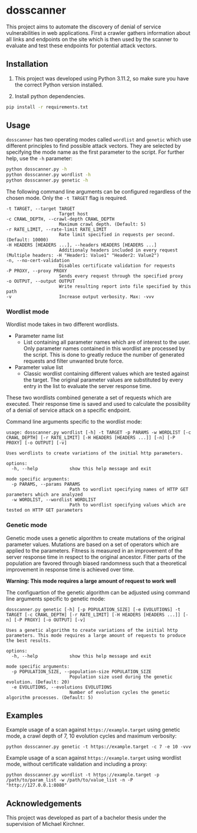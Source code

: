 # dosscanner

This project aims to automate the discovery of denial of service vulnerabilities in web applications. First a crawler gathers information about all links and endpoints on the site which is then used by the scanner to evaluate and test these endpoints for potential attack vectors.


## Installation

1. This project was developed using Python 3.11.2, so make sure you have the correct Python version installed.

2. Install python dependencies.

```bash
pip install -r requirements.txt
```


## Usage

`dosscanner` has two operating modes called `wordlist` and `genetic` which use different principles to find possible attack vectors. They are selected by specifying the mode name as the first parameter to the script. For further help, use the `-h` parameter:

```bash
python dosscanner.py -h
python dosscanner.py wordlist -h
python dosscanner.py genetic -h
```

The following command line arguments can be configured regardless of the chosen mode. Only the `-t TARGET` flag is required.

```
-t TARGET, --target TARGET
                    Target host
-c CRAWL_DEPTH, --crawl-depth CRAWL_DEPTH
                    Maximum crawl depth. (Default: 5)
-r RATE_LIMIT, --rate-limit RATE_LIMIT
                    Rate limit specified in requests per second. (Default: 10000)
-H HEADERS [HEADERS ...], --headers HEADERS [HEADERS ...]
                    Additionaly headers included in every request (Multiple headers: -H "Header1: Value1" "Header2: Value2")
-n, --no-cert-validation
                    Disables certificate validation for requests
-P PROXY, --proxy PROXY
                    Sends every request through the specified proxy
-o OUTPUT, --output OUTPUT
                    Write resulting report into file specified by this path
-v                  Increase output verbosity. Max: -vvv
```

### Wordlist mode

Wordlist mode takes in two different wordlists.
- Parameter name list
  - List containing all parameter names which are of interest to the user. Only parameter names contained in this wordlist are processed by the script. This is done to greatly reduce the number of generated requests and filter unwanted brute force.
- Parameter value list
  - Classic wordlist containing different values which are tested against the target. The original parameter values are substituted by every entry in the list to evaluate the server response time.

These two wordlists combined generate a set of requests which are executed. Their response time is saved and used to calculate the possibility of a denial of service attack on a specific endpoint.

Command line arguments specific to the wordlist mode:


```
usage: dosscanner.py wordlist [-h] -t TARGET -p PARAMS -w WORDLIST [-c CRAWL_DEPTH] [-r RATE_LIMIT] [-H HEADERS [HEADERS ...]] [-n] [-P PROXY] [-o OUTPUT] [-v]

Uses wordlists to create variations of the initial http parameters.

options:
  -h, --help            show this help message and exit

mode specific arguments:
  -p PARAMS, --params PARAMS
                        Path to wordlist specifying names of HTTP GET parameters which are analyzed
  -w WORDLIST, --wordlist WORDLIST
                        Path to wordlist specifying values which are tested on HTTP GET parameters
```

### Genetic mode

Genetic mode uses a genetic algorithm to create mutations of the original parameter values. Mutations are based on a set of operators which are applied to the parameters. Fitness is measured in an improvement of the server response time in respect to the original ancestor. Fitter parts of the population are favored through biased randomness such that a theoretical improvement in response time is achieved over time.

**Warning: This mode requires a large amount of request to work well**

The configuartion of the genetic algorithm can be adjusted using command line arguments specific to genetic mode:

```
dosscanner.py genetic [-h] [-p POPULATION_SIZE] [-e EVOLUTIONS] -t TARGET [-c CRAWL_DEPTH] [-r RATE_LIMIT] [-H HEADERS [HEADERS ...]] [-n] [-P PROXY] [-o OUTPUT] [-v]

Uses a genetic algorithm to create variations of the initial http parameters. This mode requires a large amount of requests to produce the best results.

options:
  -h, --help            show this help message and exit

mode specific arguments:
  -p POPULATION_SIZE, --population-size POPULATION_SIZE
                        Population size used during the genetic evolution. (Default: 20)
  -e EVOLUTIONS, --evolutions EVOLUTIONS
                        Number of evolution cycles the genetic algorithm processes. (Default: 5)
```

## Examples

Example usage of a scan against `https://example.target` using genetic mode, a crawl depth of 7, 10 evolution cycles and maximum verbosity:

```
python dosscanner.py genetic -t https://example.target -c 7 -e 10 -vvv
```

Example usage of a scan against `https://example.target` using wordlist mode, without certificate validation and including a proxy:

```
python dosscanner.py wordlist -t https://example.target -p /path/to/param_list -w /path/to/value_list -n -P "http://127.0.0.1:8080"
```


## Acknowledgements
This project was developed as part of a bachelor thesis under the supervision of Michael Kirchner.
